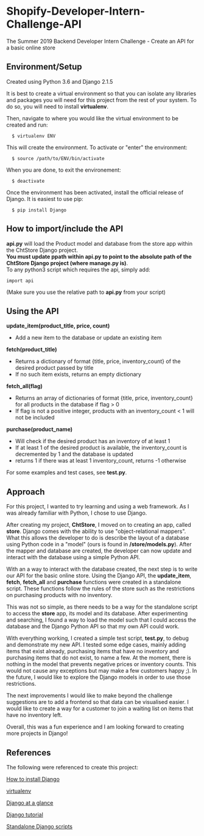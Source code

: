 # Shopify-Developer-Intern-Challenge-API
The Summer 2019 Backend Developer Intern Challenge - Create an API for a basic online store

## Environment/Setup
  Created using Python 3.6 and Django 2.1.5
  
  It is best to create a virtual environment so that you can isolate any libraries and packages you will need for this project from the rest of your system.  To do so, you will need to install **virtualenv**.
  
  Then, navigate to where you would like the virtual environment to be created and run:
  
      $ virtualenv ENV    
      
  This will create the environment.  To activate or "enter" the environment:
  
      $ source /path/to/ENV/bin/activate
  
  When you are done, to exit the environement:
  
      $ deactivate
  
  Once the environment has been activated, install the official release of Django. It is easiest to use pip:
  
      $ pip install Django
  
## How to import/include the API
   **api.py** will load the Product model and database from the store app within the ChtStore Django project.    
   **You must update ppath within api.py to point to the absolute path of the ChtStore Django project (where manage.py is)**.  
   To any python3 script which requires the api, simply add:
 
    import api
  
   (Make sure you use the relative path to **api.py** from your script)
  

## Using the API

  **update_item(product_title, price, count)**
  
   - Add a new item to the database or update an existing item
    
  **fetch(product_title)**
    
   - Returns a dictionary of format {title, price, inventory_count} of the desired product passed by title
   - If no such item exists, returns an empty dictionary
    
  **fetch_all(flag)**
    
   - Returns an array of dictionaries of format {title, price, inventory_count} for all products in the database if flag > 0
   - If flag is not a positive integer, products with an inventory_count < 1 will not be included
    
  **purchase(product_name)**
    
   - Will check if the desired product has an inventory of at least 1
   - If at least 1 of the desired product is available, the inventory_count is decremented by 1 and the database is updated
   - returns 1 if there was at least 1 inventory_count, returns -1 otherwise
   
   For some examples and test cases, see **test.py**.
 
## Approach 
For this project, I wanted to try learning and using a web framework.  As I was already familiar with Python, I chose to use Django.  

After creating my project, **ChtStore**, I moved on to creating an app, called **store**.  Django comes with the ability to use "object-relational mappers".  What this allows the developer to do is describe the layout of a database using Python code in a "model" (ours is found in **/store/models.py**).  After the mapper and database are created, the developer can now update and interact with the database using a simple Python API.  

With an a way to interact with the database created, the next step is to write our API for the basic online store.  Using the Django API, the **update_item**, **fetch**, **fetch_all** and **purchase** functions were created in a standalone script.  These functions follow the rules of the store such as the restrictions on purchasing products with no inventory.

This was not so simple, as there needs to be a way for the standalone script to access the **store** app, its model and its database.  After experimenting and searching, I found a way to load the model such that I could access the database and the Django Python API so that my own API could work.

With everything working, I created a simple test script, **test.py**, to debug and demonstrate my new API.  I tested some edge cases, mainly adding items that exist already, purchasing items that have no inventory and purchasing items that do not exist, to name a few. At the moment, there is nothing in the model that prevents negative prices or inventory counts.  This would not cause any exceptions but may make a few customers happy ;). In the future, I would like to explore the Django models in order to use those restrictions.

The next improvements I would like to make beyond the challenge suggestions are to add a frontend so that data can be visualised easier.  I would like to create a way for a customer to join a waiting list on items that have no inventory left.

Overall, this was a fun experience and I am looking forward to creating more projects in Django!

## References
The following were referenced to create this project:

  [How to install Django](https://docs.djangoproject.com/en/2.1/topics/install/)
  
  [virtualenv](https://virtualenv.pypa.io/en/latest/)
  
  [Django at a glance](https://docs.djangoproject.com/en/2.1/intro/overview/)
  
  [Django tutorial](https://docs.djangoproject.com/en/2.1/intro/tutorial01/)
  
  [Standalone Django scripts](https://www.stavros.io/posts/standalone-django-scripts-definitive-guide/)

